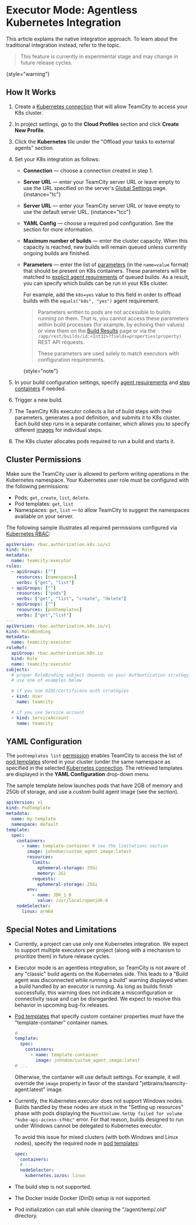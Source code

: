 # Executor Mode: Agentless Kubernetes Integration


<include from="setting-up-teamcity-for-kubernetes.md" element-id="k8s-integration-types"/>


This article explains the native integration approach. To learn about the traditional integration instead, refer to the [](setting-up-teamcity-for-kubernetes.md) topic.

> This feature is currently in experimental stage and may change in future release cycles.
> 
{style="warning"}

## How It Works

1. Create a [Kubernetes connection](configuring-connections.md#Kubernetes) that will allow TeamCity to access your K8s cluster.
2. In project settings, go to the **Cloud Profiles** section and click **Create New Profile**.
3. Click the **Kubernetes** tile under the "Offload your tasks to external agents" section.
4. Set your K8s integration as follows:
    * **Connection** — choose a connection created in step 1.
    * **Server URL** — enter your TeamCity server URL or leave empty to use the URL specified on the server's [Global Settings](configuring-server-url.md) page.
    {instance="tc"}
    * **Server URL** — enter your TeamCity server URL or leave empty to use the default server URL.
    {instance="tcc"}
    * **YAML Config** — choose a required pod configuration. See the [](#YAML+Configuration) section for more information.
    * **Maximum number of builds** — enter the cluster capacity. When this capacity is reached, new builds will remain queued unless currently ongoing builds are finished.
    * **Parameters** — enter the list of [parameters](configuring-build-parameters.md) (in the `name=value` format) that should be present on K8s containers. These parameters will be matched to [explicit agent requirements](agent-requirements.md) of queued builds. As a result, you can specify which builds can be run in your K8s cluster.
        
        For example, add the `k8s=yes` value to this field in order to offload builds with the `equals("k8s", "yes")` agent requirement.
        
        > Parameters written to pods are not accessible to builds running on them. That is, you cannot access these parameters within build processes (for example, by echoing their values) or view them on the [Build Results](build-results-page.md#Parameters+Tab) page or via the `/app/rest/builds/id:<Int32>?fields=properties(property)` REST API requests. 
        > 
        > These parameters are used solely to match executors with configuration requirements.
        > 
        {style="note"}
   
5. In your build configuration settings, specify [agent requirements](agent-requirements.md) and [step containers](container-wrapper.md) if needed.
6. Trigger a new build.
7. The TeamCity K8s executor collects a list of build steps with their parameters, generates a pod definition, and submits it to K8s cluster. Each build step runs in a separate container, which allows you to specify different [images](container-wrapper.md) for individual steps.
8. The K8s cluster allocates pods required to run a build and starts it.


## Cluster Permissions

Make sure the TeamCity user is allowed to perform writing operations in the Kubernetes namespace. Your Kubernetes user role must be configured with the following permissions:

* Pods: `get`, `create`, `list`, `delete`.
* Pod templates: `get`, `list`
* Namespaces: `get`, `list` — to allow TeamCity to suggest the namespaces available on your server.

The following sample illustrates all required permissions configured via [Kubernetes RBAC](https://kubernetes.io/docs/reference/access-authn-authz/rbac/):

```yaml
apiVersion: rbac.authorization.k8s.io/v1
kind: Role
metadata:
  name: teamcity:executor
rules:
  - apiGroups: [""]
    resources: [namespaces]
    verbs: ["get", "list"]
  - apiGroups: [""]
    resources: ["pods"]
    verbs: ["get", "list", "create", "delete"]
  - apiGroups: [""]
    resources: [podtemplates]
    verbs: ["get","list"]
---
apiVersion: rbac.authorization.k8s.io/v1
kind: RoleBinding
metadata:
  name: teamcity:executor
roleRef:
  apiGroup: rbac.authorization.k8s.io
  kind: Role
  name: teamcity:executor
subjects:
  # proper RoleBinding subject depends on your Authentication strategy
  # use one of examples below

  # if you use OIDC/Certificate auth strategies
  - kind: User
    name: teamcity

  # if you use Service account
  - kind: ServiceAccount
    name: teamcity
```

## YAML Configuration

The `podtemplates list` [permission](#Cluster+Permissions) enables TeamCity to access the list of [pod templates](https://kubernetes.io/docs/concepts/workloads/pods/pod-overview/#pod-templates) stored in your cluster (under the same namespace as specified in the selected [Kubernetes connection](configuring-connections.md#Kubernetes). The retrieved templates are displayed in the **YAML Configuration** drop-down menu.

The sample template below launches pods that have 2GB of memory and 25Gb of storage, and use a custom build agent image (see the [](#Special+Notes+and+Limitations) section).

```yaml
apiVersion: v1
kind: PodTemplate
metadata:
  name: my-template
  namespace: default
template:
  spec:
    containers:
      - name: template-container # see the limitations section
        image: johndoe/custom_agent_image:latest
        resources:
          limits:
            ephemeral-storage: 25Gi
            memory: 2Gi
          requests:
            ephemeral-storage: 25Gi
        env:
          - name: JDK_1_8
            value: /usr/local/openjdk-8
    nodeSelector:
      linux: arm64
```

## Special Notes and Limitations

* Currently, a project can use only one Kubernetes integration. We expect to support multiple executors per project (along with a mechanism to prioritize them) in future release cycles.
* Executor mode is an agentless integration, so TeamCity is not aware of any "classic" build agents on the Kubernetes side. This leads to a "Build agent was disconnected while running a build" warning displayed when a build handled by an executor is running. As long as builds finish successfully, this warning does not indicate a misconfiguration or connectivity issue and can be disregarded. We expect to resolve this behavior in upcoming bug-fix releases.
* [Pod templates](#YAML+Configuration) that specify custom container properties must have the "template-container" container names.

    ```yaml
    # ...
    template:
      spec:
        containers:
          - name: template-container
            image: johndoe/custom_agent_image:latest
    # ...
    ```
    
    Otherwise, the container will use default settings. For example, it will override the `image` property in favor of the standard "jetbrains/teamcity-agent:latest" image.
* Currently, the Kubernetes executor does not support Windows nodes. Builds handled by these nodes are stuck in the "Setting up resources" phase with pods displaying the `MountVolume.SetUp failed for volume "kube-api-access-sfhbc"` error. For that reason, builds designed to run under Windows cannot be delegated to Kubernetes executor.

    To avoid this issue for mixed clusters (with both Windows and Linux nodes), specify the required node in [pod templates](#YAML+Configuration):

    ```yaml
    spec:
      containers:
      # ...
      nodeSelector:
        kubernetes.io/os: linux
    ```
  
* The [](docker.md) build step is not supported.
* The Docker inside Docker (DinD) setup is not supported.
* Pod initialization can stall while cleaning the "/agent/temp/.old" directory.